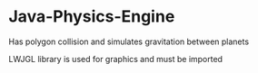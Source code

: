 # Java-Physics-Engine
Has polygon collision and simulates gravitation between planets

LWJGL library is used for graphics and must be imported
